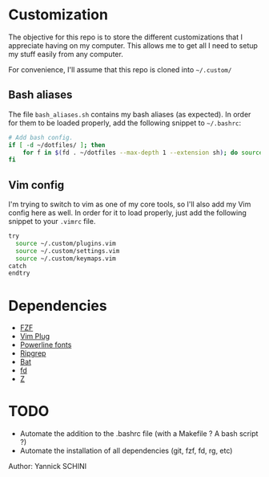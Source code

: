 # Customization

The objective for this repo is to store the different customizations that I appreciate having on my computer.
This allows me to get all I need to setup my stuff easily from any computer.

For convenience, I'll assume that this repo is cloned into `~/.custom/`

## Bash aliases

The file `bash_aliases.sh` contains my bash aliases (as expected).
In order for them to be loaded properly, add the following snippet to `~/.bashrc`:

```bash
# Add bash config.
if [ -d ~/dotfiles/ ]; then
    for f in $(fd . ~/dotfiles --max-depth 1 --extension sh); do source $f; done
fi
```
## Vim config

I'm trying to switch to vim as one of my core tools, so I'll also add my Vim config here as well.
In order for it to load properly, just add the following snippet to your `.vimrc` file.

```bash
try
  source ~/.custom/plugins.vim
  source ~/.custom/settings.vim
  source ~/.custom/keymaps.vim
catch
endtry
```

# Dependencies

*  [FZF](https://github.com/junegunn/fzf#using-linux-package-managers)
*  [Vim Plug](https://github.com/junegunn/vim-plug)
*  [Powerline fonts](https://github.com/powerline/fonts)
*  [Ripgrep](https://github.com/BurntSushi/ripgrep)
*  [Bat](https://github.com/sharkdp/bat)
*  [fd](https://github.com/sharkdp/fd)
*  [Z](https://github.com/rupa/z)

# TODO

*  Automate the addition to the .bashrc file (with a Makefile ? A bash script ?)
*  Automate the installation of all dependencies (git, fzf, fd, rg, etc)

Author: Yannick SCHINI
